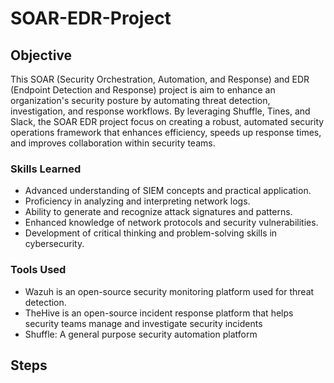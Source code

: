 # SOAR-EDR-Project

## Objective

This SOAR (Security Orchestration, Automation, and Response) and EDR (Endpoint Detection and Response) project is aim to enhance an organization's security posture by automating threat detection, investigation, and response workflows. By leveraging Shuffle, Tines, and Slack, the SOAR EDR project focus on creating a robust, automated security operations framework that enhances efficiency, speeds up response times, and improves collaboration within security teams.


### Skills Learned

- Advanced understanding of SIEM concepts and practical application.
- Proficiency in analyzing and interpreting network logs.
- Ability to generate and recognize attack signatures and patterns.
- Enhanced knowledge of network protocols and security vulnerabilities.
- Development of critical thinking and problem-solving skills in cybersecurity.

### Tools Used

- Wazuh is an open-source security monitoring platform used for threat detection.
- TheHive is an open-source incident response platform that helps security teams manage and investigate security incidents
- Shuffle: A general purpose security automation platform

## Steps
